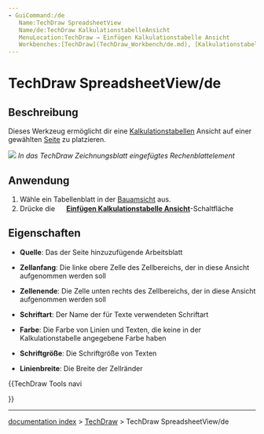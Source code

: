 ```yaml
---
- GuiCommand:/de
   Name:TechDraw SpreadsheetView
   Name/de:TechDraw KalkulationstabelleAnsicht
   MenuLocation:TechDraw → Einfügen Kalkulationstabelle Ansicht
   Workbenches:[TechDraw](TechDraw_Workbench/de.md), [Kalkulationstabelle Arbeitsbereich](Spreadsheet_Workbench/de.md)
---
```


# TechDraw SpreadsheetView/de

## Beschreibung

Dieses Werkzeug ermöglicht dir eine [Kalkulationstabellen](Spreadsheet_Workbench/de.md) Ansicht auf einer gewählten [Seite](TechDraw_Workbench/de.md) zu platzieren.

![](images/TechDraw_Spreadsheetview.png ) 
*In das TechDraw Zeichnungsblatt eingefügtes Rechenblattelement*

## Anwendung

1.  Wähle ein Tabellenblatt in der [Bauamsicht](Tree_view/de.md) aus.
2.  Drücke die **<img src="images/TechDraw_SpreadsheetView.svg" width=16px> [Einfügen Kalkulationstabelle Ansicht](TechDraw_SpreadsheetView/de.md)**-Schaltfläche

## Eigenschaften

-    **Quelle**: Das der Seite hinzuzufügende Arbeitsblatt

-    **Zellanfang**: Die linke obere Zelle des Zellbereichs, der in diese Ansicht aufgenommen werden soll

-    **Zellenende**: Die Zelle unten rechts des Zellbereichs, der in diese Ansicht aufgenommen werden soll

-    **Schriftart**: Der Name der für Texte verwendeten Schriftart

-    **Farbe**: Die Farbe von Linien und Texten, die keine in der Kalkulationstabelle angegebene Farbe haben

-    **Schriftgröße**: Die Schriftgröße von Texten

-    **Linienbreite**: Die Breite der Zellränder





{{TechDraw Tools navi

}}

---
[documentation index](../README.md) > [TechDraw](TechDraw_Workbench.md) > TechDraw SpreadsheetView/de
